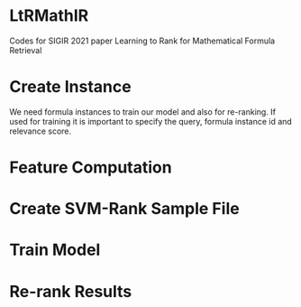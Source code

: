 # LtRMathIR
Codes for SIGIR 2021 paper Learning to Rank for Mathematical Formula Retrieval
# Create Instance
We need formula instances to train our model and also for re-ranking. If used for training it is important to specify the query, formula instance id and relevance score. 
# Feature Computation
# Create SVM-Rank Sample File
# Train Model
# Re-rank Results
